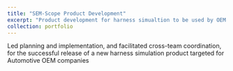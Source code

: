 ```yaml
---
title: "SEM-Scope Product Development"
excerpt: "Product development for harness simualtion to be used by OEM companies"
collection: portfolio
---
```


Led planning and implementation, and facilitated cross-team coordination, for the successful release of a new harness simulation product targeted for Automotive OEM companies